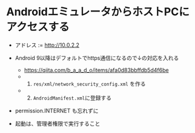 # AndroidエミュレータからホストPCにアクセスする

* アドレス := http://10.0.2.2
* Android 9以降はデフォルトでhttps通信になるので↓の対応を入れる
   * https://qiita.com/b_a_a_d_o/items/afa0d83bbffdb5d4f6be
   * 1) `res/xml/network_security_config.xml` を作る
   * 2) `AndroidManifest.xml`に登録する
* permission.INTERNET も忘れずに

* 起動は、管理者権限で実行すること
